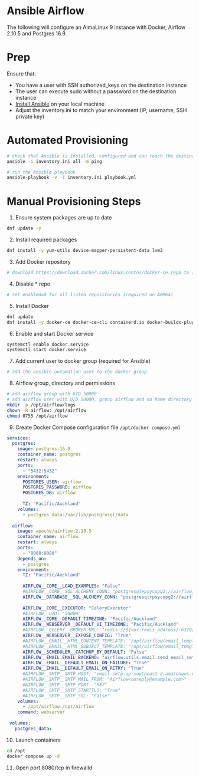 # Ansible Airflow

The following will configure an AlmaLinux 9 instance with Docker, Airflow 2.10.5 and Postgres 16.9.

# Prep

Ensure that:

* You have a user with SSH authorized_keys on the destination instance
* The user can execute sudo without a password on the destination instance
* [Install Ansible](https://docs.ansible.com/ansible/latest/installation_guide/installation_distros.html) on your local machine
* Adjust the inventory.ini to match your environment (IP, username, SSH private key)

# Automated Provisioning

```bash
# check that Ansible is installed, configured and can reach the destination host
ansible -i inventory.ini all -m ping
```

```bash
# run the Ansible playbook
ansible-playbook -v -i inventory.ini playbook.yml
 ```
# Manual Provisioning Steps

1. Ensure system packages are up to date

```bash
dnf update -y
```

2. Install required packages

```bash
dnf install -y yum-utils device-mapper-persistent-data lvm2
```

3. Add Docker repository

```bash
# download https://download.docker.com/linux/centos/docker-ce.repo to /etc/yum.repos.d/docker-ce.repo
```

4. Disable * repo

```bash
# set enabled=0 for all listed repositories (required on ARM64)
```

5. Install Docker

```bash
dnf update
dnf install -y docker-ce docker-ce-cli containerd.io docker-buildx-plugin docker-compose-plugin 
```

6. Enable and start Docker service

```bash
systemctl enable docker.service
systemctl start docker.service
```

7. Add current user to docker group (required for Ansible)

```bash
# add the ansible automation user to the docker group
```

8. Airflow group, directory and permissions

```bash
# add airflow group with GID 50000
# add airflow user with UID 50000, group airflow and no home directory
mkdir -p /opt/airflow/logs
chown -R airflow: /opt/airflow
chmod 0755 /opt/airflow
```

9. Create Docker Compose configuration file `/opt/docker-compose.yml`

```yaml
services:
  postgres:
    image: postgres:16.9
    container_name: postgres
    restart: always
    ports:
      - "5432:5432"
    environment:
      POSTGRES_USER: airflow
      POSTGRES_PASSWORD: airflow
      POSTGRES_DB: airflow
   
      TZ: "Pacific/Auckland"
    volumes:
      - postgres_data:/var/lib/postgresql/data
    
  airflow:
    image: apache/airflow:2.10.5
    container_name: airflow
    restart: always
    ports:
      - "8080:8080"
    depends_on:
      - postgres
    environment:
      TZ: "Pacific/Auckland"
    
      AIRFLOW__CORE__LOAD_EXAMPLES: "False"
      #AIRFLOW__CORE__SQL_ALCHEMY_CONN: "postgresql+psycopg2://airflow:airflow@postgres/airflow"
      AIRFLOW__DATABASE__SQL_ALCHEMY_CONN: "postgresql+psycopg2://airflow:airflow@postgres/airflow"
    
      AIRFLOW__CORE__EXECUTOR: "CeleryExecutor"
      #AIRFLOW__UID: "50000"
      AIRFLOW__CORE__DEFAULT_TIMEZONE: "Pacific/Auckland"
      AIRFLOW__WEBSERVER__DEFAULT_UI_TIMEZONE: "Pacific/Auckland"
      #AIRFLOW__CELERY__BROKER_URL: "redis://${var.redis_address}:6379/0"
      AIRFLOW__WEBSERVER__EXPOSE_CONFIG: "True"
      #AIRFLOW__EMAIL__HTML_CONTENT_TEMPLATE: "/opt/airflow/email_templates/email-content-template.html"
      #AIRFLOW__EMAIL__HTML_SUBJECT_TEMPLATE: "/opt/airflow/email_templates/email-subject-template.html"
      AIRFLOW__SCHEDULER__CATCHUP_BY_DEFAULT: "False"
      AIRFLOW__EMAIL_EMAIL_BACKEND: "airflow.utils.email.send_email_smtp"
      AIRFLOW__EMAIL__DEFAULT_EMAIL_ON_FAILURE: "True"
      AIRFLOW__EMAIL__DEFAULT_EMAIL_ON_RETRY: "True"
      #AIRFLOW__SMTP__SMTP_HOST: "email-smtp.ap-southeast-2.amazonaws.com"
      #AIRFLOW__SMTP__SMTP_MAIL_FROM: "Airflow<noreply@example.com>"
      #AIRFLOW__SMTP__SMTP_PORT: "587"
      #AIRFLOW__SMTP__SMTP_STARTTLS: "True"
      #AIRFLOW__SMTP__SMTP_SSL: "False"
    volumes:
      - /opt/airflow:/opt/airflow
    command: webserver
    
 volumes:
   postgres_data:
```

10. Launch containers

```bash
cd /opt
docker compose up -d
```

11. Open port 8080/tcp in firewalld